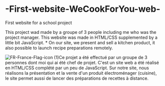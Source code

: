 # -First-website-WeCookForYou-web-

First website for a school project

This project wad made by a groupe of 3 people including me who was the project manager.
This website was made in HTML/CSS supplemented by a little bit JavaScript. *
On our site, we present and sell a kitchen product,
it also possible to launch recipe preparations remotely.



![FR-France-Flag-icon (1)](https://user-images.githubusercontent.com/93473011/162841285-a78b620d-3d0c-4ca3-8273-c2f1085ed3cb.png)Ce projet a été effectué par un groupe de 3 personnes dont moi qui ai été chef de projet.
C'est un site web a été réalisé en HTML/CSS complété par un peu de JavaScript.
Sur notre site, nous réalisons la présentation et la vente d'un produit électroménager (cuisine),
le site permet aussi de lancer des préparations de recettes à distance.

